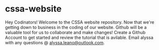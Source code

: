 # cssa-website
Hey Codinators! 
Welcome to the CSSA website repository.
Now that we're getting down to business in the coding of our website.
Github will be a valuable tool for us to collaborate and make changes!
Create a Github Account to get started and review the tutorial that is avilable.
Email alyssa with any questions @ alyssa.leano@outlook.com.
